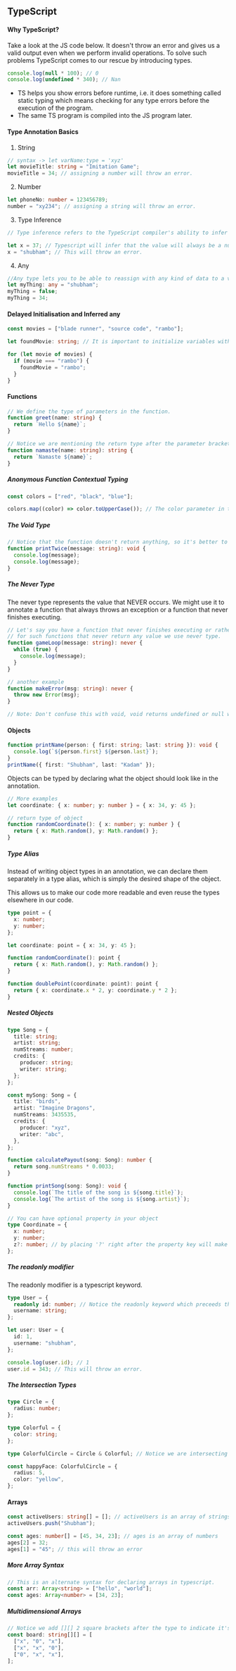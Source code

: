 ## TypeScript

#### Why TypeScript?

Take a look at the JS code below. It doesn't throw an error and gives us a valid output even when we perform invalid operations. To solve such problems TypeScript comes to our rescue by introducing types.

```js
console.log(null * 100); // 0
console.log(undefined * 340); // Nan
```

- TS helps you show errors before runtime, i.e. it does something called static typing which means checking for any type errors before the execution of the program.
- The same TS program is compiled into the JS program later.

#### Type Annotation Basics

1. String

```ts
// syntax -> let varName:type = 'xyz'
let movieTitle: string = "Imitation Game";
movieTitle = 34; // assigning a number will throw an error.
```

2. Number

```ts
let phoneNo: number = 123456789;
number = "xy234"; // assigning a string will throw an error.
```

3. Type Inference

```ts
// Type inference refers to the TypeScript compiler's ability to infer types from specific values in your code.

let x = 37; // Typescript will infer that the value will always be a number.
x = "shubham"; // This will throw an error.
```

4. Any

```ts
//Any type lets you to be able to reassign with any kind of data to a variable.
let myThing: any = "shubham";
myThing = false;
myThing = 34;
```

#### Delayed Initialisation and Inferred any

```ts
const movies = ["blade runner", "source code", "rambo"];

let foundMovie: string; // It is important to initialize variables with their intended type to avoid TypeScript from defaulting to "any".

for (let movie of movies) {
  if (movie === "rambo") {
    foundMovie = "rambo";
  }
}
```

#### Functions

```ts
// We define the type of parameters in the function.
function greet(name: string) {
  return `Hello ${name}`;
}
```

```ts
// Notice we are mentioning the return type after the parameter brackets.
function namaste(name: string): string {
  return `Namaste ${name}`;
}
```

##### Anonymous Function Contextual Typing

```ts
const colors = ["red", "black", "blue"];

colors.map((color) => color.toUpperCase()); // The color parameter in the map function will implicitly be string and not deafult to any.
```

##### The Void Type

```ts
// Notice that the function doesn't return anything, so it's better to explicitly set its return type to void.
function printTwice(message: string): void {
  console.log(message);
  console.log(message);
}
```

##### The Never Type

The never type represents the value that NEVER occurs. We might use it to annotate a function that always throws an exception or a function that never finishes executing.

```ts
// Let's say you have a function that never finishes executing or rather an endless loop.
// for such functions that never return any value we use never type.
function gameLoop(message: string): never {
  while (true) {
    console.log(message);
  }
}

// another example
function makeError(msg: string): never {
  throw new Error(msg);
}

// Note: Don't confuse this with void, void returns undefined or null which is technically still a type of value. With never, a function doesn't even finish executing.
```

#### Objects

```ts
function printName(person: { first: string; last: string }): void {
  console.log(`${person.first} ${person.last}`);
}
printName({ first: "Shubham", last: "Kadam" });
```

Objects can be typed by declaring what the object should look like in the annotation.

```ts
// More examples
let coordinate: { x: number; y: number } = { x: 34, y: 45 };

// return type of object
function randomCoordinate(): { x: number; y: number } {
  return { x: Math.random(), y: Math.random() };
}
```

##### Type Alias

Instead of writing object types in an annotation, we can declare them separately in a type alias, which is simply the desired shape of the object.

This allows us to make our code more readable and even reuse the types elsewhere in our code.

```ts
type point = {
  x: number;
  y: number;
};

let coordinate: point = { x: 34, y: 45 };

function randomCoordinate(): point {
  return { x: Math.random(), y: Math.random() };
}

function doublePoint(coordinate: point): point {
  return { x: coordinate.x * 2, y: coordinate.y * 2 };
}
```

##### Nested Objects

```ts
type Song = {
  title: string;
  artist: string;
  numStreams: number;
  credits: {
    producer: string;
    writer: string;
  };
};

const mySong: Song = {
  title: "birds",
  artist: "Imagine Dragons",
  numStreams: 3435535,
  credits: {
    producer: "xyz",
    writer: "abc",
  },
};

function calculatePayout(song: Song): number {
  return song.numStreams * 0.0033;
}

function printSong(song: Song): void {
  console.log(`The title of the song is ${song.title}`);
  console.log(`The artist of the song is ${song.artist}`);
}

// You can have optional property in your object
type Coordinate = {
  x: number;
  y: number;
  z?: number; // by placing '?' right after the property key will make the property optional.
};
```

##### The readonly modifier

The readonly modifier is a typescript keyword.

```ts
type User = {
  readonly id: number; // Notice the readonly keyword which preceeds the id.
  username: string;
};

let user: User = {
  id: 1,
  username: "shubham",
};

console.log(user.id); // 1
user.id = 343; // This will throw an error.
```

##### The Intersection Types

```ts
type Circle = {
  radius: number;
};

type Colorful = {
  color: string;
};

type ColorfulCircle = Circle & Colorful; // Notice we are intersecting two different types into a single type.

const happyFace: ColorfulCircle = {
  radius: 5,
  color: "yellow",
};
```

#### Arrays

```ts
const activeUsers: string[] = []; // activeUsers is an array of strings
activeUsers.push("Shubham");

const ages: number[] = [45, 34, 23]; // ages is an array of numbers
ages[2] = 32;
ages[1] = "45"; // this will throw an error
```

##### More Array Syntax

```ts
// This is an alternate syntax for declaring arrays in typescript.
const arr: Array<string> = ["hello", "world"];
const ages: Array<number> = [34, 23];
```

##### Multidimensional Arrays

```ts
// Notice we add [][] 2 square brackets after the type to indicate it's 2d Array.
const board: string[][] = [
  ["x", "0", "x"],
  ["x", "x", "0"],
  ["0", "x", "x"],
];
```
